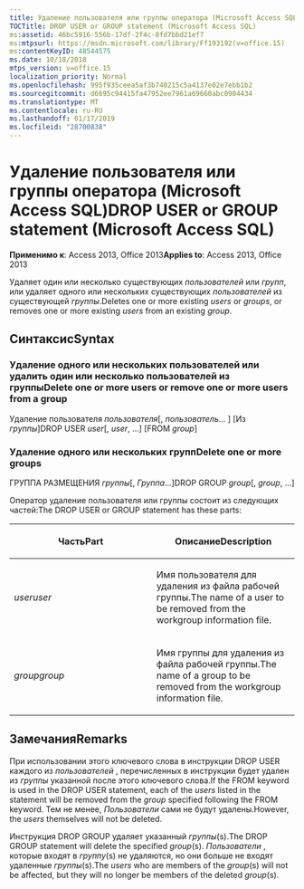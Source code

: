 ```yaml
---
title: Удаление пользователя или группы оператора (Microsoft Access SQL)
TOCTitle: DROP USER or GROUP statement (Microsoft Access SQL)
ms:assetid: 46bc5916-556b-17df-2f4c-8fd7bbd21ef7
ms:mtpsurl: https://msdn.microsoft.com/library/Ff193192(v=office.15)
ms:contentKeyID: 48544575
ms.date: 10/18/2018
mtps_version: v=office.15
localization_priority: Normal
ms.openlocfilehash: 995f935ceea5af3b740215c5a4137e02e7ebb1b2
ms.sourcegitcommit: d6695c94415fa47952ee7961a69660abc0904434
ms.translationtype: MT
ms.contentlocale: ru-RU
ms.lasthandoff: 01/17/2019
ms.locfileid: "28700838"
---
```

# <a name="drop-user-or-group-statement-microsoft-access-sql"></a><span data-ttu-id="93ca2-102">Удаление пользователя или группы оператора (Microsoft Access SQL)</span><span class="sxs-lookup"><span data-stu-id="93ca2-102">DROP USER or GROUP statement (Microsoft Access SQL)</span></span>

<span data-ttu-id="93ca2-103">**Применимо к**: Access 2013, Office 2013</span><span class="sxs-lookup"><span data-stu-id="93ca2-103">**Applies to**: Access 2013, Office 2013</span></span>

<span data-ttu-id="93ca2-104">Удаляет один или несколько существующих *пользователей* или *групп*, или удаляет одного или нескольких существующих *пользователей* из существующей *группы*.</span><span class="sxs-lookup"><span data-stu-id="93ca2-104">Deletes one or more existing *users* or *groups*, or removes one or more existing *users* from an existing *group*.</span></span>

## <a name="syntax"></a><span data-ttu-id="93ca2-105">Синтаксис</span><span class="sxs-lookup"><span data-stu-id="93ca2-105">Syntax</span></span>

### <a name="delete-one-or-more-users-or-remove-one-or-more-users-from-a-group"></a><span data-ttu-id="93ca2-106">Удаление одного или нескольких пользователей или удалить один или несколько пользователей из группы</span><span class="sxs-lookup"><span data-stu-id="93ca2-106">Delete one or more users or remove one or more users from a group</span></span>

<span data-ttu-id="93ca2-107">Удаление пользователя *пользователя*\[, *пользователь*... \] \[Из *группы*\]</span><span class="sxs-lookup"><span data-stu-id="93ca2-107">DROP USER *user*\[, *user*, …\] \[FROM *group*\]</span></span>

### <a name="delete-one-or-more-groups"></a><span data-ttu-id="93ca2-108">Удаление одного или нескольких групп</span><span class="sxs-lookup"><span data-stu-id="93ca2-108">Delete one or more groups</span></span>

<span data-ttu-id="93ca2-109">ГРУППА РАЗМЕЩЕНИЯ *группы*\[, *Группа*...\]</span><span class="sxs-lookup"><span data-stu-id="93ca2-109">DROP GROUP *group*\[, *group*, …\]</span></span>

<span data-ttu-id="93ca2-110">Оператор удаление пользователя или группы состоит из следующих частей:</span><span class="sxs-lookup"><span data-stu-id="93ca2-110">The DROP USER or GROUP statement has these parts:</span></span>

<table>
<colgroup>
<col style="width: 50%" />
<col style="width: 50%" />
</colgroup>
<thead>
<tr class="header">
<th><p><span data-ttu-id="93ca2-111">Часть</span><span class="sxs-lookup"><span data-stu-id="93ca2-111">Part</span></span></p></th>
<th><p><span data-ttu-id="93ca2-112">Описание</span><span class="sxs-lookup"><span data-stu-id="93ca2-112">Description</span></span></p></th>
</tr>
</thead>
<tbody>
<tr class="odd">
<td><p><span data-ttu-id="93ca2-113"><em>user</em></span><span class="sxs-lookup"><span data-stu-id="93ca2-113"><em>user</em></span></span></p></td>
<td><p><span data-ttu-id="93ca2-114">Имя пользователя для удаления из файла рабочей группы.</span><span class="sxs-lookup"><span data-stu-id="93ca2-114">The name of a user to be removed from the workgroup information file.</span></span></p></td>
</tr>
<tr class="even">
<td><p><span data-ttu-id="93ca2-115"><em>group</em></span><span class="sxs-lookup"><span data-stu-id="93ca2-115"><em>group</em></span></span></p></td>
<td><p><span data-ttu-id="93ca2-116">Имя группы для удаления из файла рабочей группы.</span><span class="sxs-lookup"><span data-stu-id="93ca2-116">The name of a group to be removed from the workgroup information file.</span></span></p></td>
</tr>
</tbody>
</table>


## <a name="remarks"></a><span data-ttu-id="93ca2-117">Замечания</span><span class="sxs-lookup"><span data-stu-id="93ca2-117">Remarks</span></span>

<span data-ttu-id="93ca2-118">При использовании этого ключевого слова в инструкции DROP USER каждого из *пользователей* , перечисленных в инструкции будет удален из *группы* указанной после этого ключевого слова.</span><span class="sxs-lookup"><span data-stu-id="93ca2-118">If the FROM keyword is used in the DROP USER statement, each of the *users* listed in the statement will be removed from the *group* specified following the FROM keyword.</span></span> <span data-ttu-id="93ca2-119">Тем не менее, *Пользователи* сами не будут удалены.</span><span class="sxs-lookup"><span data-stu-id="93ca2-119">However, the *users* themselves will not be deleted.</span></span>

<span data-ttu-id="93ca2-120">Инструкция DROP GROUP удаляет указанный *группы*(s).</span><span class="sxs-lookup"><span data-stu-id="93ca2-120">The DROP GROUP statement will delete the specified *group*(s).</span></span> <span data-ttu-id="93ca2-121">*Пользователи* , которые входят в *группу*(s) не удаляются, но они больше не входят удаленные *группы*(s).</span><span class="sxs-lookup"><span data-stu-id="93ca2-121">The *users* who are members of the *group*(s) will not be affected, but they will no longer be members of the deleted *group*(s).</span></span>

